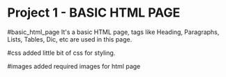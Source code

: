 # Project 1 - BASIC HTML PAGE

#basic_html_page
It's a basic HTML page, tags like Heading, Paragraphs, Lists, Tables, Dic, etc are used in this page.

#css
added little bit of css for styling.

#images
added required images for html page
